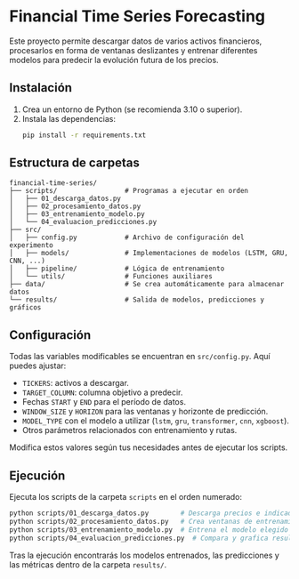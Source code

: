 # Financial Time Series Forecasting

Este proyecto permite descargar datos de varios activos financieros, procesarlos en forma de ventanas deslizantes y entrenar diferentes modelos para predecir la evolución futura de los precios.

## Instalación

1. Crea un entorno de Python (se recomienda 3.10 o superior).
2. Instala las dependencias:
   ```bash
   pip install -r requirements.txt
   ```

## Estructura de carpetas

```
financial-time-series/
├── scripts/                 # Programas a ejecutar en orden
│   ├── 01_descarga_datos.py
│   ├── 02_procesamiento_datos.py
│   ├── 03_entrenamiento_modelo.py
│   └── 04_evaluacion_predicciones.py
├── src/
│   ├── config.py            # Archivo de configuración del experimento
│   ├── models/              # Implementaciones de modelos (LSTM, GRU, CNN, ...)
│   ├── pipeline/            # Lógica de entrenamiento
│   └── utils/               # Funciones auxiliares
├── data/                    # Se crea automáticamente para almacenar datos
└── results/                 # Salida de modelos, predicciones y gráficos
```

## Configuración

Todas las variables modificables se encuentran en `src/config.py`.
Aquí puedes ajustar:

- `TICKERS`: activos a descargar.
- `TARGET_COLUMN`: columna objetivo a predecir.
- Fechas `START` y `END` para el período de datos.
- `WINDOW_SIZE` y `HORIZON` para las ventanas y horizonte de predicción.
- `MODEL_TYPE` con el modelo a utilizar (`lstm`, `gru`, `transformer`, `cnn`, `xgboost`).
- Otros parámetros relacionados con entrenamiento y rutas.

Modifica estos valores según tus necesidades antes de ejecutar los scripts.

## Ejecución

Ejecuta los scripts de la carpeta `scripts` en el orden numerado:

```bash
python scripts/01_descarga_datos.py        # Descarga precios e indicadores
python scripts/02_procesamiento_datos.py   # Crea ventanas de entrenamiento
python scripts/03_entrenamiento_modelo.py  # Entrena el modelo elegido
python scripts/04_evaluacion_predicciones.py  # Compara y grafica resultados
```

Tras la ejecución encontrarás los modelos entrenados, las predicciones y las métricas dentro de la carpeta `results/`.
